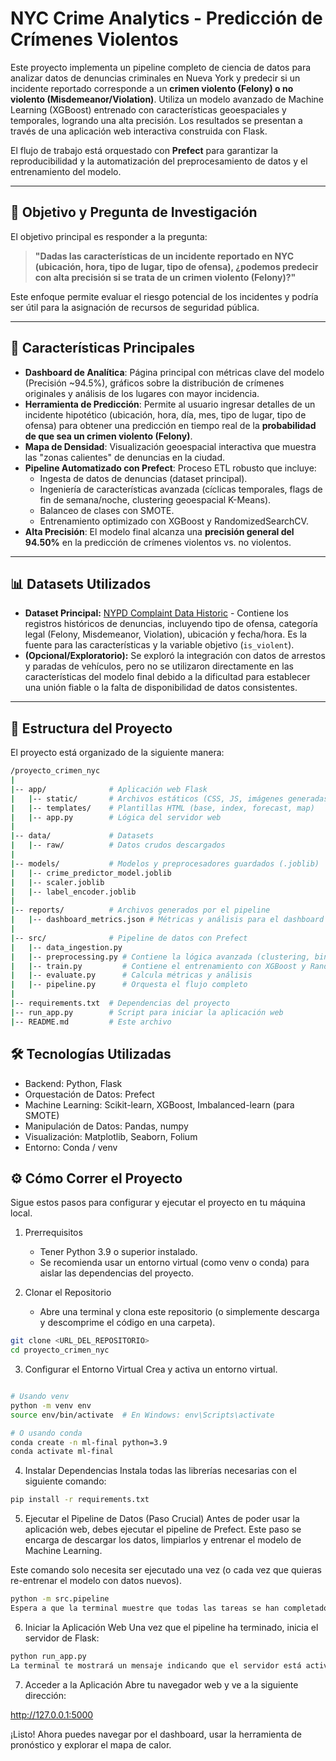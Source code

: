 # NYC Crime Analytics - Predicción de Crímenes Violentos

Este proyecto implementa un pipeline completo de ciencia de datos para analizar datos de denuncias criminales en Nueva York y predecir si un incidente reportado corresponde a un **crimen violento (Felony) o no violento (Misdemeanor/Violation)**. Utiliza un modelo avanzado de Machine Learning (XGBoost) entrenado con características geoespaciales y temporales, logrando una alta precisión. Los resultados se presentan a través de una aplicación web interactiva construida con Flask.

El flujo de trabajo está orquestado con **Prefect** para garantizar la reproducibilidad y la automatización del preprocesamiento de datos y el entrenamiento del modelo.

---
## 🎯 Objetivo y Pregunta de Investigación

El objetivo principal es responder a la pregunta:

> **"Dadas las características de un incidente reportado en NYC (ubicación, hora, tipo de lugar, tipo de ofensa), ¿podemos predecir con alta precisión si se trata de un crimen violento (Felony)?"**

Este enfoque permite evaluar el riesgo potencial de los incidentes y podría ser útil para la asignación de recursos de seguridad pública.

---
## 🚀 Características Principales

* **Dashboard de Analítica**: Página principal con métricas clave del modelo (Precisión ~94.5%), gráficos sobre la distribución de crímenes originales y análisis de los lugares con mayor incidencia.
* **Herramienta de Predicción**: Permite al usuario ingresar detalles de un incidente hipotético (ubicación, hora, día, mes, tipo de lugar, tipo de ofensa) para obtener una predicción en tiempo real de la **probabilidad de que sea un crimen violento (Felony)**.
* **Mapa de Densidad**: Visualización geoespacial interactiva que muestra las "zonas calientes" de denuncias en la ciudad.
* **Pipeline Automatizado con Prefect**: Proceso ETL robusto que incluye:
    * Ingesta de datos de denuncias (dataset principal).
    * Ingeniería de características avanzada (cíclicas temporales, flags de fin de semana/noche, clustering geoespacial K-Means).
    * Balanceo de clases con SMOTE.
    * Entrenamiento optimizado con XGBoost y RandomizedSearchCV.
* **Alta Precisión**: El modelo final alcanza una **precisión general del 94.50%** en la predicción de crímenes violentos vs. no violentos.

---
## 📊 Datasets Utilizados

* **Dataset Principal:** [NYPD Complaint Data Historic](https://data.cityofnewyork.us/resource/qgea-i56i.csv) - Contiene los registros históricos de denuncias, incluyendo tipo de ofensa, categoría legal (Felony, Misdemeanor, Violation), ubicación y fecha/hora. Es la fuente para las características y la variable objetivo (`is_violent`).
* **(Opcional/Exploratorio):** Se exploró la integración con datos de arrestos y paradas de vehículos, pero no se utilizaron directamente en las características del modelo final debido a la dificultad para establecer una unión fiable o la falta de disponibilidad de datos consistentes.

---
## 📁 Estructura del Proyecto

El proyecto está organizado de la siguiente manera:

```bash
/proyecto_crimen_nyc
|
|-- app/              # Aplicación web Flask
|   |-- static/       # Archivos estáticos (CSS, JS, imágenes generadas)
|   |-- templates/    # Plantillas HTML (base, index, forecast, map)
|   |-- app.py        # Lógica del servidor web
|
|-- data/             # Datasets
|   |-- raw/          # Datos crudos descargados
|
|-- models/           # Modelos y preprocesadores guardados (.joblib)
|   |-- crime_predictor_model.joblib
|   |-- scaler.joblib
|   |-- label_encoder.joblib
|
|-- reports/          # Archivos generados por el pipeline
|   |-- dashboard_metrics.json # Métricas y análisis para el dashboard
|
|-- src/              # Pipeline de datos con Prefect
|   |-- data_ingestion.py
|   |-- preprocessing.py # Contiene la lógica avanzada (clustering, binario, SMOTE)
|   |-- train.py         # Contiene el entrenamiento con XGBoost y RandomizedSearch
|   |-- evaluate.py      # Calcula métricas y análisis
|   |-- pipeline.py      # Orquesta el flujo completo
|
|-- requirements.txt  # Dependencias del proyecto
|-- run_app.py        # Script para iniciar la aplicación web
|-- README.md         # Este archivo
```

## 🛠️ Tecnologías Utilizadas

* Backend: Python, Flask
* Orquestación de Datos: Prefect
* Machine Learning: Scikit-learn, XGBoost, Imbalanced-learn (para SMOTE)
* Manipulación de Datos: Pandas, numpy
* Visualización: Matplotlib, Seaborn, Folium
* Entorno: Conda / venv

## ⚙️ Cómo Correr el Proyecto
Sigue estos pasos para configurar y ejecutar el proyecto en tu máquina local.

1. Prerrequisitos
    - Tener Python 3.9 o superior instalado.
    - Se recomienda usar un entorno virtual (como venv o conda) para aislar las dependencias del proyecto.

2. Clonar el Repositorio
    - Abre una terminal y clona este repositorio (o simplemente descarga y descomprime el código en una carpeta).

```Bash 
git clone <URL_DEL_REPOSITORIO>
cd proyecto_crimen_nyc
```

3. Configurar el Entorno Virtual
Crea y activa un entorno virtual.

```Bash

# Usando venv
python -m venv env
source env/bin/activate  # En Windows: env\Scripts\activate

# O usando conda
conda create -n ml-final python=3.9
conda activate ml-final
```

4. Instalar Dependencias
Instala todas las librerías necesarias con el siguiente comando:

```Bash
pip install -r requirements.txt
```

5. Ejecutar el Pipeline de Datos (Paso Crucial)
Antes de poder usar la aplicación web, debes ejecutar el pipeline de Prefect. Este paso se encarga de descargar los datos, limpiarlos y entrenar el modelo de Machine Learning.

Este comando solo necesita ser ejecutado una vez (o cada vez que quieras re-entrenar el modelo con datos nuevos).

```Bash
python -m src.pipeline
Espera a que la terminal muestre que todas las tareas se han completado. Esto creará los archivos necesarios en las carpetas data/processed y models.
```

6. Iniciar la Aplicación Web
Una vez que el pipeline ha terminado, inicia el servidor de Flask:


```Bash
python run_app.py
La terminal te mostrará un mensaje indicando que el servidor está activo y escuchando en una dirección, usualmente http://127.0.0.1:5001.
```

7. Acceder a la Aplicación
Abre tu navegador web y ve a la siguiente dirección:

http://127.0.0.1:5000

¡Listo! Ahora puedes navegar por el dashboard, usar la herramienta de pronóstico y explorar el mapa de calor.